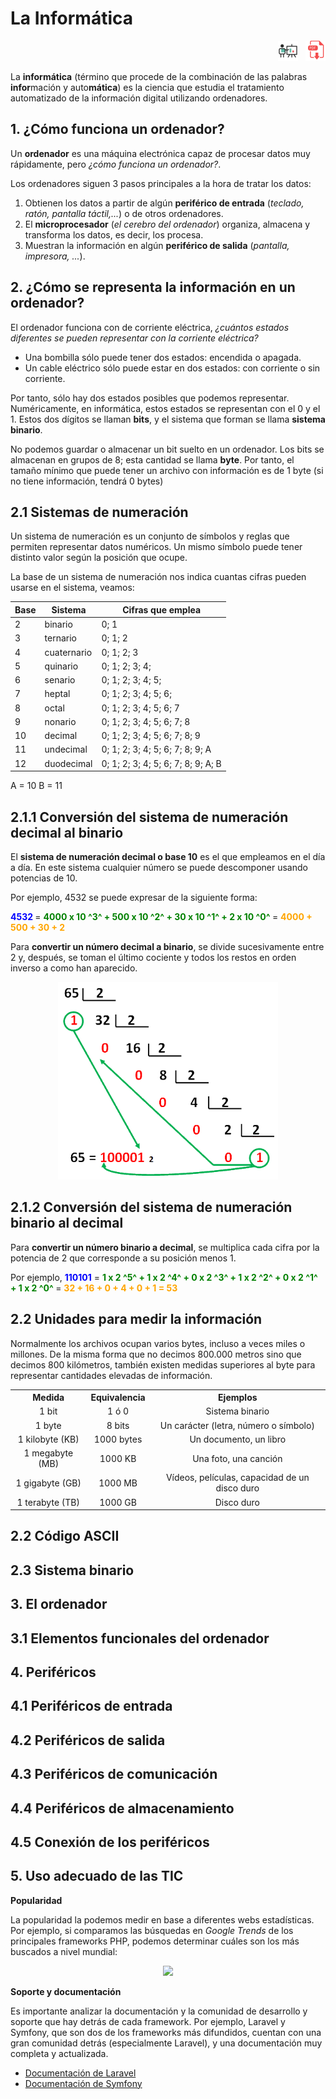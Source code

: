 # La Informática

<div style="text-align: right">
<a target="_blank" href="slides/01a.html"><img src="../../img/diapositivas.png" width="32" /></a>&nbsp;&nbsp;
<a target="_blank" href="01a.pdf"><img src="../../img/pdf.png" width="32" /></a>
</div>

La **informática** (término que procede de la combinación de las palabras **infor**mación y auto**mática**) es la ciencia que estudia el tratamiento automatizado de la información digital utilizando ordenadores.

## 1. ¿Cómo funciona un ordenador?

Un **ordenador** es una máquina electrónica capaz de procesar datos muy rápidamente, pero *¿cómo funciona un ordenador?*.

Los ordenadores siguen 3 pasos principales a la hora de tratar los datos:

1. Obtienen los datos a partir de algún **periférico de entrada** (*teclado, ratón, pantalla táctil,...*) o de otros ordenadores.
2. El **microprocesador** (*el cerebro del ordenador*) organiza, almacena y transforma los datos, es decir, los procesa.
3. Muestran la información en algún **periférico de salida** (*pantalla, impresora, ...*).

## 2. ¿Cómo se representa la información en un ordenador? 

El ordenador funciona con de corriente eléctrica, *¿cuántos estados diferentes se pueden representar con la corriente eléctrica?*

* Una bombilla sólo puede tener dos estados: encendida o apagada.
* Un cable eléctrico sólo puede estar en dos estados: con corriente o sin corriente.

Por tanto, sólo hay dos estados posibles que podemos representar. Numéricamente, en informática, estos estados se representan con el 0 y el 1. Estos dos dígitos se llaman **bits**, y el sistema que forman se llama **sistema binario**.

No podemos guardar o almacenar un bit suelto en un ordenador. Los bits se almacenan en grupos de 8; esta cantidad se llama **byte**. Por tanto, el tamaño mínimo que puede tener un archivo con información es de 1 byte (si no tiene información, tendrá 0 bytes)

## 2.1 Sistemas de numeración

Un sistema de numeración es un conjunto de símbolos y reglas que permiten representar datos numéricos. Un mismo símbolo puede tener distinto valor según la posición que ocupe.

La base de un sistema de numeración nos indica cuantas cifras pueden usarse en el sistema, veamos:

| Base | Sistema     | Cifras que emplea                  |
| ---- | ----------- | ---------------------------------- |
|  2   | binario     | 0; 1                               |
|  3   | ternario    | 0; 1; 2                            |
|  4   | cuaternario | 0; 1; 2; 3                         |
|  5   | quinario    | 0; 1; 2; 3; 4;                     |
|  6   | senario     | 0; 1; 2; 3; 4; 5;                  |
|  7   | heptal      | 0; 1; 2; 3; 4; 5; 6;               |
|  8   | octal       | 0; 1; 2; 3; 4; 5; 6; 7             |
|  9   | nonario     | 0; 1; 2; 3; 4; 5; 6; 7; 8          |
|  10  | decimal     | 0; 1; 2; 3; 4; 5; 6; 7; 8; 9       |
|  11  | undecimal   | 0; 1; 2; 3; 4; 5; 6; 7; 8; 9; A    |
|  12  | duodecimal  | 0; 1; 2; 3; 4; 5; 6; 7; 8; 9; A; B |

A = 10 B = 11

## 2.1.1 Conversión del sistema de numeración decimal al binario

El **sistema de numeración decimal o base 10** es el que empleamos en el día a día. En este sistema cualquier número se puede descomponer usando potencias de 10. 

Por ejemplo, 4532 se puede expresar de la siguiente forma:

<span style="color:blue; font-weight: bold"> 4532 </span> = <span style="color:green; font-weight: bold">4000 x 10 ^3^ + 500 x 10 ^2^ + 30 x 10 ^1^ + 2 x 10 ^0^ </span> = <span style="color:orange; font-weight: bold">4000 + 500 + 30 + 2 </span>

Para **convertir un número decimal a binario**, se divide sucesivamente entre 2 y, después, se toman el último cociente y todos los restos en orden inverso a como han aparecido.

<div align="center">
    <img src="../../img/01_decimal-a-binario.gif" width="70%" height="70%"/>
</div>


## 2.1.2 Conversión del sistema de numeración binario al decimal

Para **convertir un número binario a decimal**, se multiplica cada cifra por la potencia de 2 que corresponde a su posición menos 1.

Por ejemplo, <span style="color:blue; font-weight: bold">110101</span> =  <span style="color:green; font-weight: bold">1 x 2 ^5^ + 1 x 2 ^4^ + 0 x 2 ^3^ + 1 x 2 ^2^ + 0 x 2 ^1^ + 1 x 2 ^0^ </span> = <span style="color:orange; font-weight: bold">32 + 16 + 0 + 4 + 0 + 1 = 53</span>


## 2.2 Unidades para medir la información

Normalmente los archivos ocupan varios bytes, incluso a veces miles o millones. De la misma forma que no decimos 800.000 metros sino que decimos 800 kilómetros, también existen medidas superiores al byte para representar cantidades elevadas de información. 

<div align="center">
    <table width="50%">
        <tr>
            <th align="center">Medida</th>
            <th align="center">Equivalencia</th>
            <th align="center">Ejemplos</th>
        </tr>
        <tr>
            <td align="center">1 bit</td>
            <td align="center">1 ó 0</td>
            <td align="center">Sistema binario</td>
        </tr>
        <tr>
            <td align="center">1 byte</td>
            <td align="center">8 bits</td>
            <td align="center">Un carácter (letra, número o símbolo)</td>
        </tr>
        <tr>
            <td align="center">1 kilobyte (KB)</td>
            <td align="center">1000 bytes</td>
            <td align="center">Un documento, un libro</td>
        </tr>
        <tr>
            <td align="center">1 megabyte (MB)</td>
            <td align="center">1000 KB </td>
            <td align="center">Una foto, una canción</td>
        </tr>
        <tr>
            <td align="center">1 gigabyte (GB)</td>
            <td align="center">1000 MB</td>
            <td align="center">Vídeos, películas, capacidad de un disco duro</td>
        </tr>
        <tr>
            <td align="center">1 terabyte (TB)</td>
            <td align="center">1000 GB</td>
            <td align="center">Disco duro</td>
        </tr>
    </table>
</div>





## 2.2 Código ASCII

## 2.3 Sistema binario

## 3. El ordenador

## 3.1 Elementos funcionales del ordenador

## 4. Periféricos

## 4.1 Periféricos de entrada

## 4.2 Periféricos de salida

## 4.3 Periféricos de comunicación

## 4.4 Periféricos de almacenamiento

## 4.5 Conexión de los periféricos

## 5. Uso adecuado de las TIC






**Popularidad**

La popularidad la podemos medir en base a diferentes webs estadísticas. Por ejemplo, si comparamos las búsquedas en *Google Trends* de los principales frameworks PHP, podemos determinar cuáles son los más buscados a nivel mundial:

<div align="center">
    <img src="../../img/01_google_trends.png" width="70%" />
</div>


**Soporte y documentación**

Es importante analizar la documentación y la comunidad de desarrollo y soporte que hay detrás de cada framework. Por ejemplo, Laravel y Symfony, que son dos de los frameworks más difundidos, cuentan con una gran comunidad detrás (especialmente Laravel), y una documentación muy completa y actualizada.

* [Documentación de Laravel](https://laravel.com/docs)
* [Documentación de Symfony](https://symfony.com/doc/current/index.html)


